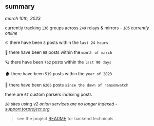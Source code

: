 
## summary
_march 10th, 2023_

currently tracking `136` groups across `249` relays & mirrors - _`105` currently online_

⏲ there have been `8` posts within the `last 24 hours`

🦈 there have been `68` posts within the `month of march`

🪐 there have been `762` posts within the `last 90 days`

🏚 there have been `519` posts within the `year of 2023`

🦕 there have been `6205` posts `since the dawn of ransomwatch`

there are `67` custom parsers indexing posts

_`20` sites using v2 onion services are no longer indexed - [support.torproject.org](https://support.torproject.org/onionservices/v2-deprecation/)_

> see the project [README](https://github.com/joshhighet/ransomwatch#ransomwatch--) for backend technicals
